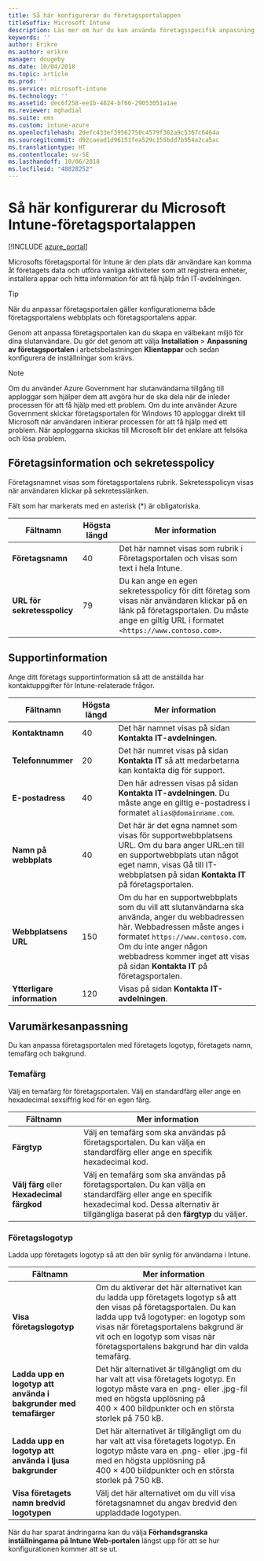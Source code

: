 ```yaml
---
title: Så här konfigurerar du företagsportalappen
titleSuffix: Microsoft Intune
description: Läs mer om hur du kan använda företagsspecifik anpassning i Intune-företagsportalsappen.
keywords: ''
author: Erikre
ms.author: erikre
manager: dougeby
ms.date: 10/04/2018
ms.topic: article
ms.prod: ''
ms.service: microsoft-intune
ms.technology: ''
ms.assetid: dec6f258-ee1b-4824-bf66-29053051a1ae
ms.reviewer: mghadial
ms.suite: ems
ms.custom: intune-azure
ms.openlocfilehash: 2defc433ef39562750c4579f302a9c5367c6464a
ms.sourcegitcommit: d92caead1d96151fea529c155bdd7b554a2ca5ac
ms.translationtype: HT
ms.contentlocale: sv-SE
ms.lasthandoff: 10/06/2018
ms.locfileid: "48828252"
---
```

# <a name="how-to-configure-the-microsoft-intune-company-portal-app"></a>Så här konfigurerar du Microsoft Intune-företagsportalappen

[!INCLUDE [azure_portal](./includes/azure_portal.md)]

Microsofts företagsportal för Intune är den plats där användare kan komma åt företagets data och utföra vanliga aktiviteter som att registrera enheter, installera appar och hitta information för att få hjälp från IT-avdelningen.        

> [!Tip]        
> När du anpassar företagsportalen gäller konfigurationerna både företagsportalens webbplats och företagsportalens appar.       

Genom att anpassa företagsportalen kan du skapa en välbekant miljö för dina slutanvändare. Du gör det genom att välja **Installation** > **Anpassning av företagsportalen** i arbetsbelastningen **Klientappar** och sedan konfigurera de inställningar som krävs.  

> [!Note]       
> Om du använder Azure Government har slutanvändarna tillgång till apploggar som hjälper dem att avgöra hur de ska dela när de inleder processen för att få hjälp med ett problem. Om du inte använder Azure Government skickar företagsportalen för Windows 10 apploggar direkt till Microsoft när användaren initierar processen för att få hjälp med ett problem. När apploggarna skickas till Microsoft blir det enklare att felsöka och lösa problem. 

## <a name="company-information-and-privacy-statement"></a>Företagsinformation och sekretesspolicy        
Företagsnamnet visas som företagsportalens rubrik. Sekretesspolicyn visas när användaren klickar på sekretesslänken.

Fält som har markerats med en asterisk (*) är obligatoriska.       


| Fältnamn | Högsta längd | Mer information |
|---|---|---|
|**Företagsnamn**| 40 | Det här namnet visas som rubrik i Företagsportalen och visas som text i hela Intune. |
| **URL för sekretesspolicy** |     79     | Du kan ange en egen sekretesspolicy för ditt företag som visas när användaren klickar på en länk på företagsportalen. Du måste ange en giltig URL i formatet `<https://www.contoso.com>`. |

## <a name="support-information"></a>Supportinformation      
Ange ditt företags supportinformation så att de anställda har kontaktuppgifter för Intune-relaterade frågor.       

|Fältnamn|Högsta längd|Mer information|
|---|---|---|
|**Kontaktnamn** | 40 | Det här namnet visas på sidan **Kontakta IT-avdelningen**. |
|**Telefonnummer** | 20 | Det här numret visas på sidan **Kontakta IT** så att medarbetarna kan kontakta dig för support. |
|**E-postadress**| 40 | Den här adressen visas på sidan **Kontakta IT-avdelningen**. Du måste ange en giltig e-postadress i formatet `alias@domainname.com`. |
|**Namn på webbplats**| 40 | Det här är det egna namnet som visas för supportwebbplatsens URL. Om du bara anger URL:en till en supportwebbplats utan något eget namn, visas Gå till IT-webbplatsen på sidan **Kontakta IT** på företagsportalen. |
|**Webbplatsens URL**| 150 | Om du har en supportwebbplats som du vill att slutanvändarna ska använda, anger du webbadressen här. Webbadressen måste anges i formatet `https://www.contoso.com`. Om du inte anger någon webbadress kommer inget att visas på sidan **Kontakta IT** på företagsportalen. |
| **Ytterligare information**| 120 | Visas på sidan **Kontakta IT-avdelningen**. |


## <a name="company-branding-customization"></a>Varumärkesanpassning       
Du kan anpassa företagsportalen med företagets logotyp, företagets namn, temafärg och bakgrund.     

### <a name="theme-color"></a>Temafärg
Välj en temafärg för företagsportalen. Välj en standardfärg eller ange en hexadecimal sexsiffrig kod för en egen färg.

|Fältnamn|Mer information|
|---|---|
|**Färgtyp**| Välj en temafärg som ska användas på företagsportalen. Du kan välja en standardfärg eller ange en specifik hexadecimal kod. |
|**Välj färg** eller **Hexadecimal färgkod**| Välj en temafärg som ska användas på företagsportalen. Du kan välja en standardfärg eller ange en specifik hexadecimal kod. Dessa alternativ är tillgängliga baserat på den **färgtyp** du väljer.  |

### <a name="company-logo"></a>Företagslogotyp
Ladda upp företagets logotyp så att den blir synlig för användarna i Intune.

|Fältnamn|Mer information|
|---|---|
|**Visa företagslogotyp**|Om du aktiverar det här alternativet kan du ladda upp företagets logotyp så att den visas på företagsportalen. Du kan ladda upp två logotyper: en logotyp som visas när företagsportalens bakgrund är vit och en logotyp som visas när företagsportalens bakgrund har din valda temafärg. |
|**Ladda upp en logotyp att använda i bakgrunder med temafärger**| Det här alternativet är tillgängligt om du har valt att visa företagets logotyp. En logotyp måste vara en .png- eller .jpg-fil med en högsta upplösning på 400 × 400 bildpunkter och en största storlek på 750 kB. |
|**Ladda upp en logotyp att använda i ljusa bakgrunder**| Det här alternativet är tillgängligt om du har valt att visa företagets logotyp. En logotyp måste vara en .png- eller .jpg-fil med en högsta upplösning på 400 × 400 bildpunkter och en största storlek på 750 kB. |
|**Visa företagets namn bredvid logotypen**| Välj det här alternativet om du vill visa företagsnamnet du angav bredvid den uppladdade logotypen. |

När du har sparat ändringarna kan du välja **Förhandsgranska inställningarna på Intune Web-portalen** längst upp för att se hur konfigurationen kommer att se ut.

